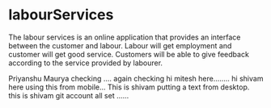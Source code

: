 # labourServices
The labour services is an online application that provides an interface between the customer and labour. Labour will get employment and customer will get good service.  Customers  will be able to give feedback according to the service provided by labourer.

Priyanshu Maurya checking .... again checking
hi mitesh here........
hi shivam here using this from mobile...
This is shivam putting a text from desktop.
this is shivam git account all set ...... 